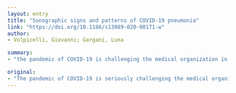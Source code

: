 ```yaml
---
layout: entry
title: "Sonographic signs and patterns of COVID-19 pneumonia"
link: "https://doi.org/10.1186/s13089-020-00171-w"
author:
- Volpicelli, Giovanni; Gargani, Luna

summary:
- "the pandemic of COVID-19 is challenging the medical organization in many parts of the world. The novel corona virus SARS-CoV-2 has a specific tropism for the low respiratory airways, but causes severe pneumonia in a low percentage of patients. Pneumonia can be studied by lung ultrasound in the early approach to suspected patients."

original:
- "The pandemic of COVID-19 is seriously challenging the medical organization in many parts of the world. This novel corona virus SARS-CoV-2 has a specific tropism for the low respiratory airways, but causes severe pneumonia in a low percentage of patients. However, the rapid spread of the infection during this pandemic is causing the need to hospitalize a high number of patients. Pneumonia in COVID-19 has peculiar features and can be studied by lung ultrasound in the early approach to suspected patients. The sonographic signs are non-specific when considered alone, but observation of some aspects of vertical artifacts can enhance the diagnostic power of the ultrasound examination. Also, the combination of sonographic signs in patterns and their correlation with blood exams in different phenotypes of the disease??may allow for a reliable characterization and be of help in triaging and admitting patients."
---
```


